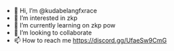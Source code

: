 - 👋 Hi, I’m @kudabelangfxrace
- 👀 I’m interested in zkp
- 🌱 I’m currently learning on zkp pow
- 💞️ I’m looking to collaborate 
- 📫 How to reach me https://discord.gg/UfaeSw9CmG

<!---
kudabelangfxrace/kudabelangfxrace is a ✨ special ✨ repository because its `README.md` (this file) appears on your GitHub profile.
You can click the Preview link to take a look at your changes.
--->
